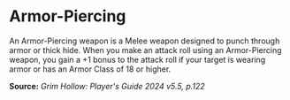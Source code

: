 # Armor-Piercing
An Armor-Piercing weapon is a Melee weapon designed to punch through armor or thick hide. When you make an attack roll using an Armor-Piercing weapon, you gain a +1 bonus to the attack roll if your target is wearing armor or has an Armor Class of 18 or higher.

**Source:** *Grim Hollow: Player's Guide 2024 v5.5, p.122*